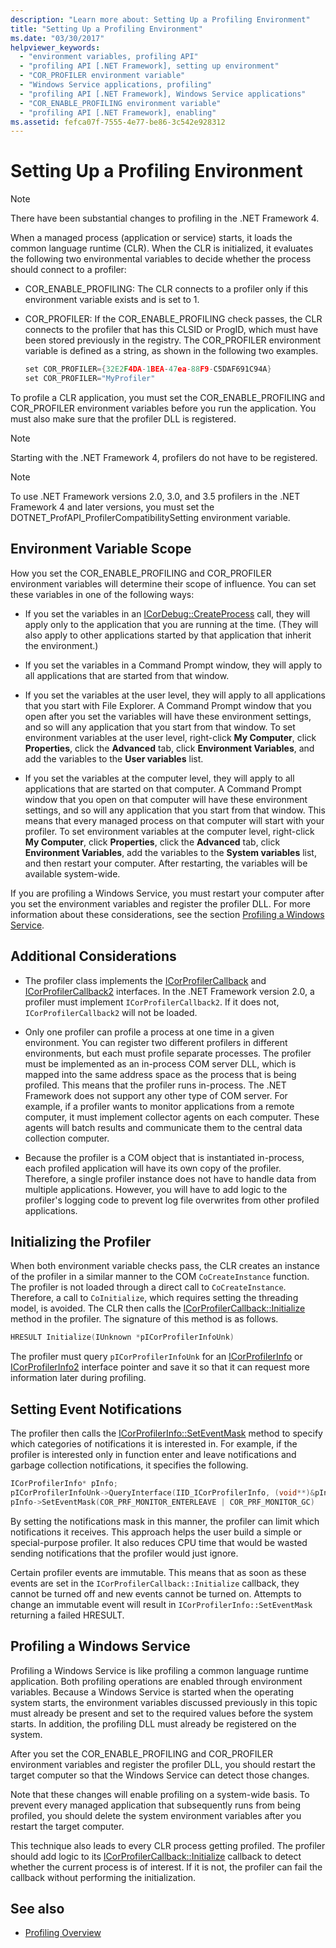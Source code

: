 ```yaml
---
description: "Learn more about: Setting Up a Profiling Environment"
title: "Setting Up a Profiling Environment"
ms.date: "03/30/2017"
helpviewer_keywords: 
  - "environment variables, profiling API"
  - "profiling API [.NET Framework], setting up environment"
  - "COR_PROFILER environment variable"
  - "Windows Service applications, profiling"
  - "profiling API [.NET Framework], Windows Service applications"
  - "COR_ENABLE_PROFILING environment variable"
  - "profiling API [.NET Framework], enabling"
ms.assetid: fefca07f-7555-4e77-be86-3c542e928312
---
```

# Setting Up a Profiling Environment

> [!NOTE]
> There have been substantial changes to profiling in the .NET Framework 4.  
  
 When a managed process (application or service) starts, it loads the common language runtime (CLR). When the CLR is initialized, it evaluates the following two environmental variables to decide whether the process should connect to a profiler:  
  
- COR_ENABLE_PROFILING: The CLR connects to a profiler only if this environment variable exists and is set to 1.  
  
- COR_PROFILER: If the COR_ENABLE_PROFILING check passes, the CLR connects to the profiler that has this CLSID or ProgID, which must have been stored previously in the registry. The COR_PROFILER environment variable is defined as a string, as shown in the following two examples.  
  
    ```cpp  
    set COR_PROFILER={32E2F4DA-1BEA-47ea-88F9-C5DAF691C94A}  
    set COR_PROFILER="MyProfiler"  
    ```  
  
 To profile a CLR application, you must set the COR_ENABLE_PROFILING and COR_PROFILER environment variables before you run the application. You must also make sure that the profiler DLL is registered.  
  
> [!NOTE]
> Starting with the .NET Framework 4, profilers do not have to be registered.  
  
> [!NOTE]
> To use .NET Framework versions 2.0, 3.0, and 3.5 profilers in the .NET Framework 4 and later versions, you must set the DOTNET_ProfAPI_ProfilerCompatibilitySetting environment variable.  
  
## Environment Variable Scope  

 How you set the COR_ENABLE_PROFILING and COR_PROFILER environment variables will determine their scope of influence. You can set these variables in one of the following ways:  
  
- If you set the variables in an [ICorDebug::CreateProcess](../debugging/icordebug-createprocess-method.md) call, they will apply only to the application that you are running at the time. (They will also apply to other applications started by that application that inherit the environment.)  
  
- If you set the variables in a Command Prompt window, they will apply to all applications that are started from that window.  
  
- If you set the variables at the user level, they will apply to all applications that you start with File Explorer. A Command Prompt window that you open after you set the variables will have these environment settings, and so will any application that you start from that window. To set environment variables at the user level, right-click **My Computer**, click **Properties**, click the **Advanced** tab, click **Environment Variables**, and add the variables to the **User variables** list.  
  
- If you set the variables at the computer level, they will apply to all applications that are started on that computer. A Command Prompt window that you open on that computer will have these environment settings, and so will any application that you start from that window. This means that every managed process on that computer will start with your profiler. To set environment variables at the computer level, right-click **My Computer**, click **Properties**, click the **Advanced** tab, click **Environment Variables**, add the variables to the **System variables** list, and then restart your computer. After restarting, the variables will be available system-wide.  
  
 If you are profiling a Windows Service, you must restart your computer after you set the environment variables and register the profiler DLL. For more information about these considerations, see the section [Profiling a Windows Service](#windows_service).  
  
## Additional Considerations  
  
- The profiler class implements the [ICorProfilerCallback](icorprofilercallback-interface.md) and [ICorProfilerCallback2](icorprofilercallback2-interface.md) interfaces. In the .NET Framework version 2.0, a profiler must implement `ICorProfilerCallback2`. If it does not, `ICorProfilerCallback2` will not be loaded.  
  
- Only one profiler can profile a process at one time in a given environment. You can register two different profilers in different environments, but each must profile separate processes. The profiler must be implemented as an in-process COM server DLL, which is mapped into the same address space as the process that is being profiled. This means that the profiler runs in-process. The .NET Framework does not support any other type of COM server. For example, if a profiler wants to monitor applications from a remote computer, it must implement collector agents on each computer. These agents will batch results and communicate them to the central data collection computer.  
  
- Because the profiler is a COM object that is instantiated in-process, each profiled application will have its own copy of the profiler. Therefore, a single profiler instance does not have to handle data from multiple applications. However, you will have to add logic to the profiler's logging code to prevent log file overwrites from other profiled applications.  
  
## Initializing the Profiler  

 When both environment variable checks pass, the CLR creates an instance of the profiler in a similar manner to the COM `CoCreateInstance` function. The profiler is not loaded through a direct call to `CoCreateInstance`. Therefore, a call to `CoInitialize`, which requires setting the threading model, is avoided. The CLR then calls the [ICorProfilerCallback::Initialize](icorprofilercallback-initialize-method.md) method in the profiler. The signature of this method is as follows.  
  
```cpp  
HRESULT Initialize(IUnknown *pICorProfilerInfoUnk)  
```  
  
 The profiler must query `pICorProfilerInfoUnk` for an [ICorProfilerInfo](icorprofilerinfo-interface.md) or [ICorProfilerInfo2](icorprofilerinfo2-interface.md) interface pointer and save it so that it can request more information later during profiling.  
  
## Setting Event Notifications  

 The profiler then calls the [ICorProfilerInfo::SetEventMask](icorprofilerinfo-seteventmask-method.md) method to specify which categories of notifications it is interested in. For example, if the profiler is interested only in function enter and leave notifications and garbage collection notifications, it specifies the following.  
  
```cpp  
ICorProfilerInfo* pInfo;  
pICorProfilerInfoUnk->QueryInterface(IID_ICorProfilerInfo, (void**)&pInfo);  
pInfo->SetEventMask(COR_PRF_MONITOR_ENTERLEAVE | COR_PRF_MONITOR_GC)  
```  
  
 By setting the notifications mask in this manner, the profiler can limit which notifications it receives. This approach helps the user build a simple or special-purpose profiler. It also reduces CPU time that would be wasted sending notifications that the profiler would just ignore.  
  
 Certain profiler events are immutable. This means that as soon as these events are set in the `ICorProfilerCallback::Initialize` callback, they cannot be turned off and new events cannot be turned on. Attempts to change an immutable event will result in `ICorProfilerInfo::SetEventMask` returning a failed HRESULT.  
  
<a name="windows_service"></a>

## Profiling a Windows Service  

 Profiling a Windows Service is like profiling a common language runtime application. Both profiling operations are enabled through environment variables. Because a Windows Service is started when the operating system starts, the environment variables discussed previously in this topic must already be present and set to the required values before the system starts. In addition, the profiling DLL must already be registered on the system.  
  
 After you set the COR_ENABLE_PROFILING and COR_PROFILER environment variables and register the profiler DLL, you should restart the target computer so that the Windows Service can detect those changes.  
  
 Note that these changes will enable profiling on a system-wide basis. To prevent every managed application that subsequently runs from being profiled, you should delete the system environment variables after you restart the target computer.  
  
 This technique also leads to every CLR process getting profiled. The profiler should add logic to its [ICorProfilerCallback::Initialize](icorprofilercallback-initialize-method.md) callback to detect whether the current process is of interest. If it is not, the profiler can fail the callback without performing the initialization.  
  
## See also

- [Profiling Overview](profiling-overview.md)
